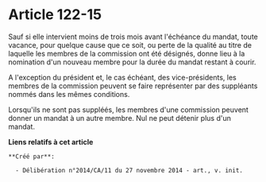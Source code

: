 # Article 122-15

Sauf si elle intervient moins de trois mois avant l'échéance du mandat, toute vacance, pour quelque cause que ce soit, ou
perte de la qualité au titre de laquelle les membres de la commission ont été désignés, donne lieu à la nomination d'un
nouveau membre pour la durée du mandat restant à courir.

A l'exception du président et, le cas échéant, des vice-présidents, les membres de la commission peuvent se faire représenter
par des suppléants nommés dans les mêmes conditions.

Lorsqu'ils ne sont pas suppléés, les membres d'une commission peuvent donner un mandat à un autre membre. Nul ne peut détenir
plus d'un mandat.

**Liens relatifs à cet article**

	**Créé par**:

	  - Délibération n°2014/CA/11 du 27 novembre 2014 - art., v. init.
